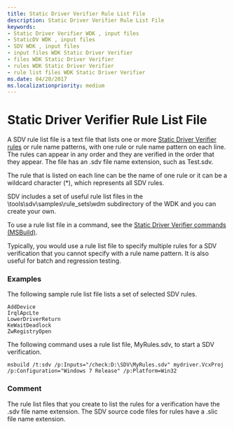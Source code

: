 ```yaml
---
title: Static Driver Verifier Rule List File
description: Static Driver Verifier Rule List File
keywords:
- Static Driver Verifier WDK , input files
- StaticDV WDK , input files
- SDV WDK , input files
- input files WDK Static Driver Verifier
- files WDK Static Driver Verifier
- rules WDK Static Driver Verifier
- rule list files WDK Static Driver Verifier
ms.date: 04/20/2017
ms.localizationpriority: medium
---
```


# Static Driver Verifier Rule List File


A SDV rule list file is a text file that lists one or more [Static Driver Verifier rules](./static-driver-verifier-rules.md) or rule name patterns, with one rule or rule name pattern on each line. The rules can appear in any order and they are verified in the order that they appear. The file has an .sdv file name extension, such as Test.sdv.

The rule that is listed on each line can be the name of one rule or it can be a wildcard character (\*), which represents all SDV rules.

SDV includes a set of useful rule list files in the \\tools\\sdv\\samples\\rule\_sets\\wdm subdirectory of the WDK and you can create your own.

To use a rule list file in a command, see the [Static Driver Verifier commands (MSBuild)](-static-driver-verifier-commands--msbuild-.md).

Typically, you would use a rule list file to specify multiple rules for a SDV verification that you cannot specify with a rule name pattern. It is also useful for batch and regression testing.

### <span id="examples"></span><span id="EXAMPLES"></span>Examples

The following sample rule list file lists a set of selected SDV rules.

```
AddDevice
IrqlApcLte
LowerDriverReturn
KeWaitDeadlock
ZwRegistryOpen
```

The following command uses a rule list file, MyRules.sdv, to start a SDV verification.

```
msbuild /t:sdv /p:Inputs="/check:D:\SDV\MyRules.sdv" mydriver.VcxProj /p:Configuration="Windows 7 Release" /p:Platform=Win32
```

### <span id="comment"></span><span id="COMMENT"></span>Comment

The rule list files that you create to list the rules for a verification have the .sdv file name extension. The SDV source code files for rules have a .slic file name extension.

